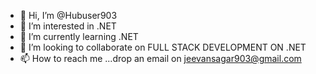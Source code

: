 - 👋 Hi, I’m @Hubuser903
- 👀 I’m interested in .NET
- 🌱 I’m currently learning .NET
- 💞️ I’m looking to collaborate on FULL STACK DEVELOPMENT ON .NET
- 📫 How to reach me ...drop an email on jeevansagar903@gmail.com


<!---
Hubuser903/Hubuser903 is a ✨ special ✨ repository because its `README.md` (this file) appears on your GitHub profile.
You can click the Preview link to take a look at your changes.
--->
